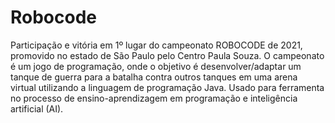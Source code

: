 # Robocode
Participação e vitória em 1º lugar do campeonato ROBOCODE de 2021, promovido no estado de São Paulo pelo Centro Paula Souza.
O campeonato é um jogo de programação, onde o objetivo é desenvolver/adaptar um tanque de guerra para a batalha contra outros tanques em uma arena virtual utilizando a linguagem de programação Java. Usado para ferramenta no processo de ensino-aprendizagem em programação e inteligência artificial (AI).
